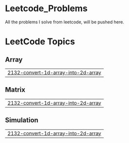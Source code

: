 # Leetcode_Problems
All the problems I solve from leetcode, will be pushed here.

<!---LeetCode Topics Start-->
# LeetCode Topics
## Array
|  |
| ------- |
| [2132-convert-1d-array-into-2d-array](https://github.com/Saurabh-24-SP/Leetcode_Problems/tree/master/2132-convert-1d-array-into-2d-array) |
## Matrix
|  |
| ------- |
| [2132-convert-1d-array-into-2d-array](https://github.com/Saurabh-24-SP/Leetcode_Problems/tree/master/2132-convert-1d-array-into-2d-array) |
## Simulation
|  |
| ------- |
| [2132-convert-1d-array-into-2d-array](https://github.com/Saurabh-24-SP/Leetcode_Problems/tree/master/2132-convert-1d-array-into-2d-array) |
<!---LeetCode Topics End-->